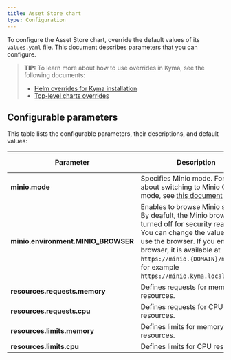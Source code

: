 ```yaml
---
title: Asset Store chart
type: Configuration
---
```


To configure the Asset Store chart, override the default values of its `values.yaml` file. This document describes parameters that you can configure.

>**TIP:** To learn more about how to use overrides in Kyma, see the following documents: 
>* [Helm overrides for Kyma installation](/root/kyma/#configuration-helm-overrides-for-kyma-installation)
>* [Top-level charts overrides](/root/kyma/#configuration-helm-overrides-for-kyma-installation-top-level-charts-overrides)

## Configurable parameters

This table lists the configurable parameters, their descriptions, and default values:

| Parameter | Description | Default value |
|-----------|-------------|---------------|
| **minio.mode** | Specifies Minio mode. For details about switching to Minio Gateway mode, see [this document](#tutorials-set-minio-to-the-google-cloud-storage-gateway-mode) | `standalone` |
| **minio.environment.MINIO_BROWSER** | Enables to browse Minio storage. By deafult, the Minio browser is turned off for security reasons. You can change the value to `on` to use the browser. If you enable the browser, it is available at `https://minio.{DOMAIN}/minio/`, for example `https://minio.kyma.local/minio/`. | `"off"` |
| **resources.requests.memory** | Defines requests for memory resources. | `32Mi` |
| **resources.requests.cpu** |   Defines requests for CPU resources. | `10m` |
| **resources.limits.memory** |  Defines limits for memory resources. | `128Mi` |
| **resources.limits.cpu** | Defines limits for CPU resources. | `100m` |
